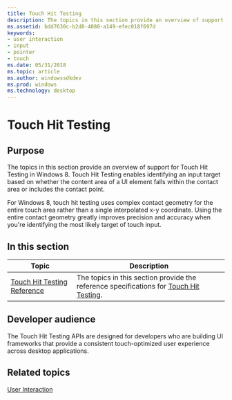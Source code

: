 ```yaml
---
title: Touch Hit Testing
description: The topics in this section provide an overview of support for Touch Hit Testing in Windows 8.
ms.assetid: bdd7630c-b2d8-4080-a149-efec018f697d
keywords:
- user interaction
- input
- pointer
- touch
ms.date: 05/31/2018
ms.topic: article
ms.author: windowssdkdev
ms.prod: windows
ms.technology: desktop
---
```


# Touch Hit Testing

## Purpose

The topics in this section provide an overview of support for Touch Hit Testing in Windows 8. Touch Hit Testing enables identifying an input target based on whether the content area of a UI element falls within the contact area or includes the contact point.

For Windows 8, touch hit testing uses complex contact geometry for the entire touch area rather than a single interpolated x-y coordinate. Using the entire contact geometry greatly improves precision and accuracy when you're identifying the most likely target of touch input.

## In this section



| Topic                                                   | Description                                                                                                                                 |
|---------------------------------------------------------|---------------------------------------------------------------------------------------------------------------------------------------------|
| [Touch Hit Testing Reference](reference.md)<br/> | The topics in this section provide the reference specifications for [Touch Hit Testing](https://msdn.microsoft.com/library/windows/desktop/hh437255).<br/> |



 

## Developer audience

The Touch Hit Testing APIs are designed for developers who are building UI frameworks that provide a consistent touch-optimized user experience across desktop applications.

## Related topics

<dl> <dt>

[User Interaction](https://msdn.microsoft.com/library/windows/desktop/ff657750)
</dt> </dl>

 

 






